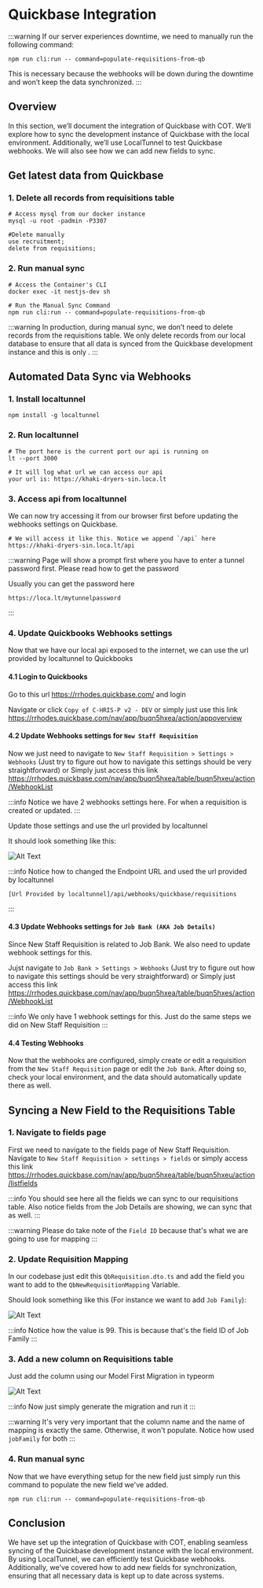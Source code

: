 # Quickbase Integration

:::warning
If our server experiences downtime, we need to manually run the following command:

```
npm run cli:run -- command=populate-requisitions-from-qb
```

This is necessary because the webhooks will be down during the downtime and won’t keep the data synchronized.
:::

## Overview

In this section, we’ll document the integration of Quickbase with COT. We’ll explore how to sync the development instance of Quickbase with the local environment. Additionally, we’ll use LocalTunnel to test Quickbase webhooks. We will also see how we can add new fields to sync.

## Get latest data from Quickbase

### 1. Delete all records from requisitions table

```
# Access mysql from our docker instance
mysql -u root -padmin -P3307

#Delete manually
use recruitment;
delete from requisitions;
```

### 2. Run manual sync

```
# Access the Container's CLI
docker exec -it nestjs-dev sh

# Run the Manual Sync Command
npm run cli:run -- command=populate-requisitions-from-qb
```

:::warning
In production, during manual sync, we don’t need to delete records from the requisitions table. We only delete records from our local database to ensure that all data is synced from the Quickbase development instance and this is only .
:::

## Automated Data Sync via Webhooks

### 1. Install localtunnel

```
npm install -g localtunnel
```

### 2. Run localtunnel

```
# The port here is the current port our api is running on
lt --port 3000

# It will log what url we can access our api
your url is: https://khaki-dryers-sin.loca.lt
```

### 3. Access api from localtunnel

We can now try accessing it from our browser first before updating the webhooks settings on Quickbase.

```
# We will access it like this. Notice we append `/api` here
https://khaki-dryers-sin.loca.lt/api
```

:::warning
Page will show a prompt first where you have to enter a tunnel password first. Please read how to get the password

Usually you can get the password here

```
https://loca.lt/mytunnelpassword
```

:::

### 4. Update Quickbooks Webhooks settings

Now that we have our local api exposed to the internet, we can use the url provided by localtunnel to Quickbooks

#### 4.1 Login to Quickbooks

Go to this url https://rrhodes.quickbase.com/ and login

Navigate or click `Copy of C-HRIS-P v2 - DEV` or simply just use this link https://rrhodes.quickbase.com/nav/app/buqn5hxea/action/appoverview

#### 4.2 Update Webhooks settings for `New Staff Requisition`

Now we just need to navigate to `New Staff Requisition > Settings > Webhooks` (Just try to figure out how to navigate this settings should be very straightforward) or Simply just access this link https://rrhodes.quickbase.com/nav/app/buqn5hxea/table/buqn5hxeu/action/WebhookList

:::info
Notice we have 2 webhooks settings here. For when a requisition is created or updated.
:::

Update those settings and use the url provided by localtunnel

It should look something like this:

![Alt Text](./assets/webhooks_sample.png)

:::info
Notice how to changed the Endpoint URL and used the url provided by localtunnel

```
[Url Provided by localtunnel]/api/webhooks/quickbase/requisitions
```

:::

#### 4.3 Update Webhooks settings for `Job Bank (AKA Job Details)`

Since New Staff Requisition is related to Job Bank. We also need to update webhook settings for this.

Jujst navigate to `Job Bank > Settings > Webhooks` (Just try to figure out how to navigate this settings should be very straightforward) or Simply just access this link https://rrhodes.quickbase.com/nav/app/buqn5hxea/table/buqn5hxes/action/WebhookList

:::info
We only have 1 webhook settings for this. Just do the same steps we did on New Staff Requisition
:::

#### 4.4 Testing Webhooks

Now that the webhooks are configured, simply create or edit a requisition from the `New Staff Requisition` page or edit the `Job Bank`. After doing so, check your local environment, and the data should automatically update there as well.

## Syncing a New Field to the Requisitions Table

### 1. Navigate to fields page

First we need to navigate to the fields page of New Staff Requisition.
Navigate to `New Staff Requisition > settings > fields` or simply access this link https://rrhodes.quickbase.com/nav/app/buqn5hxea/table/buqn5hxeu/action/listfields

:::info
You should see here all the fields we can sync to our requisitions table. Also notice fields from the Job Details are showing, we can sync that as well.
:::

:::warning
Please do take note of the `Field ID` because that's what we are going to use for mapping
:::

### 2. Update Requisition Mapping

In our codebase just edit this `QbRequisition.dto.ts` and add the field you want to add to the `QbNewRequisitionMapping` Variable.

Should look something like this (For instance we want to add `Job Family`):

![Alt Text](./assets/qbdto1.png)

:::info
Notice how the value is 99. This is because that's the field ID of Job Family
:::

### 3. Add a new column on Requisitions table

Just add the column using our Model First Migration in typeorm

![Alt Text](./assets/reqentity1.png)

:::info
Now just simply generate the migration and run it
:::

:::warning
It's very very important that the column name and the name of mapping is exactly the same. Otherwise, it won't populate. Notice how used `jobFamily` for both
:::

### 4. Run manual sync

Now that we have everything setup for the new field just simply run this command to populate the new field we've added.

```
npm run cli:run -- command=populate-requisitions-from-qb
```

## Conclusion

We have set up the integration of Quickbase with COT, enabling seamless syncing of the Quickbase development instance with the local environment. By using LocalTunnel, we can efficiently test Quickbase webhooks. Additionally, we've covered how to add new fields for synchronization, ensuring that all necessary data is kept up to date across systems.